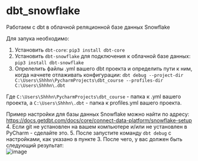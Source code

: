# dbt_snowflake
Работаем с dbt в облачной реляционной базе данных Snowflake

Для запука необходимо: 
1. Установить `dbt-core`: `pip3 install dbt-core`
2. Установить `dbt-snowflake` для подключения к облачной базе данных: `pip3 install dbt-snowflake`
3. Опрелелить файлы .yml вашего dbt проекта и определить пути к ним, когда начнете отлаживать конфигурации: `dbt debug --project-dir C:\Users\Shhhn\PycharmProjects\dbt_course --profiles-dir C:\Users\Shhhn\.dbt`

Где `C:\Users\Shhhn\PycharmProjects\dbt_course` - папка к .yml вашего проекта, а `C:\Users\Shhhn\.dbt` - папка к profiles.yml вашего проекта.

Пример настройки для базы данных Snowflake можно найти по адресу: https://docs.getdbt.com/docs/core/connect-data-platform/snowflake-setup 
4. Если git не установлен на вашем компьютере и/или не установлен в PyCharm - сделайте это. 
5. После запустите команду `dbt debug` с настройками, как указано в пункте 3. После чего, у вас должен быть следующий результат:  
![image](https://github.com/user-attachments/assets/dcb8bfd6-21f6-4683-9d26-4c8209b676ec)


